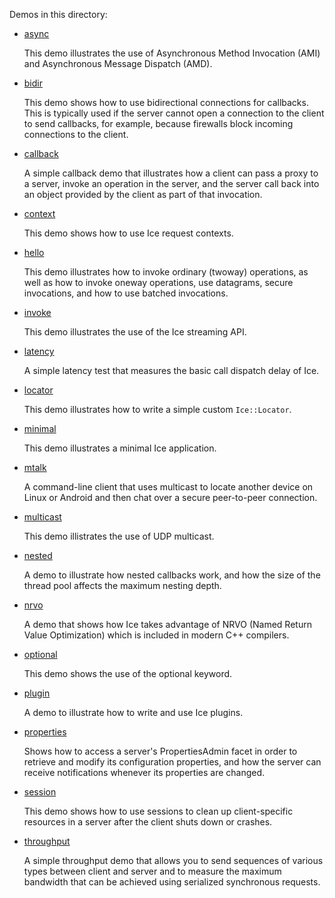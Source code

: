 Demos in this directory:

- [async](./async)

  This demo illustrates the use of Asynchronous Method Invocation
  (AMI) and Asynchronous Message Dispatch (AMD).

- [bidir](./bidir)

  This demo shows how to use bidirectional connections for callbacks.
  This is typically used if the server cannot open a connection to the
  client to send callbacks, for example, because firewalls block
  incoming connections to the client.

- [callback](./callback)

  A simple callback demo that illustrates how a client can pass a
  proxy to a server, invoke an operation in the server, and the server
  call back into an object provided by the client as part of that
  invocation.

- [context](./context)

  This demo shows how to use Ice request contexts.

- [hello](./hello)

  This demo illustrates how to invoke ordinary (twoway) operations, as
  well as how to invoke oneway operations, use datagrams, secure
  invocations, and how to use batched invocations.

- [invoke](./invoke)

  This demo illustrates the use of the Ice streaming API.

- [latency](./latency)

  A simple latency test that measures the basic call dispatch delay of
  Ice.

- [locator](./locator)

  This demo illustrates how to write a simple custom `Ice::Locator`.

- [minimal](./minimal)

  This demo illustrates a minimal Ice application.

- [mtalk](./mtalk)

  A command-line client that uses multicast to locate another device on
  Linux or Android and then chat over a secure peer-to-peer connection.

- [multicast](./multicast)

  This demo illistrates the use of UDP multicast.

- [nested](./nested)

  A demo to illustrate how nested callbacks work, and how the size of
  the thread pool affects the maximum nesting depth.

- [nrvo](./nrvo)

  A demo that shows how Ice takes advantage of NRVO (Named Return
  Value Optimization) which is included in modern C++ compilers.

- [optional](./optional)

  This demo shows the use of the optional keyword.

- [plugin](./plugin)

  A demo to illustrate how to write and use Ice plugins.

- [properties](./properties)

  Shows how to access a server's PropertiesAdmin facet in order to
  retrieve and modify its configuration properties, and how the server
  can receive notifications whenever its properties are changed.

- [session](./session)

  This demo shows how to use sessions to clean up client-specific
  resources in a server after the client shuts down or crashes.

- [throughput](./throughput)

  A simple throughput demo that allows you to send sequences of
  various types between client and server and to measure the maximum
  bandwidth that can be achieved using serialized synchronous
  requests.
